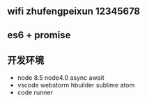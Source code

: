 ## wifi  zhufengpeixun    12345678

## es6 + promise


## 开发环境
- node 8.5 node4.0 async await
- vscode webstorm hbuilder sublime atom
- code runner 